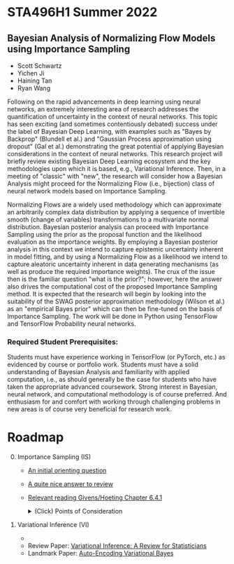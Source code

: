 
# STA496H1 Summer 2022

## Bayesian Analysis of Normalizing Flow Models using Importance Sampling

- Scott Schwartz
- Yichen Ji
- Haining Tan
- Ryan Wang



Following on the rapid advancements in deep learning using neural networks, an extremely interesting area of research addresses the quantification of uncertainty in the context of neural networks.  This topic has seen exciting (and sometimes contentiously debated) success under the label of Bayesian Deep Learning, with examples such as "Bayes by Backprop" (Blundell et al.) and "Gaussian Process approximation using dropout" (Gal et al.) demonstrating the great potential of applying Bayesian considerations in the context of neural networks. This research project will briefly review existing Bayesian Deep Learning ecosystem and the key methodologies upon which it is based, e.g., Variational Inference. Then, in a meeting of "classic" with "new", the research will consider how a Bayesian Analysis might proceed for the Normalizing Flow (i.e., bijection) class of neural network models based on Importance Sampling.

Normalizing Flows are a widely used methodology which can approximate an arbitrarily complex data distribution by applying a sequence of invertible smooth (change of variables) transformations to a multivariate normal distribution. Bayesian posterior analysis can proceed with Importance Sampling using the prior as the proposal function and the likelihood evaluation as the importance weights. By employing a Bayesian posterior analysis in this context we intend to capture epistemic uncertainty inherent in model fitting, and by using a Normalizing Flow as a likelihood we intend to capture aleatoric uncertainty inherent in data generating mechanisms (as well as produce the required importance weights). The crux of the issue then is the familiar question "what is the prior?"; however, here the answer also drives the computational cost of the proposed Importance Sampling method. It is expected that the research will begin by looking into the suitability of the SWAG posterior approximation methodology (Wilson et al.) as an "empirical Bayes prior" which can then be fine-tuned on the basis of Importance Sampling. The work will be done in Python using TensorFlow and TensorFlow Probability neural networks.

### Required Student Prerequisites:

Students must have experience working in TensorFlow (or PyTorch, etc.) as evidenced by course or portfolio work.  Students must have a solid understanding of Bayesian Analysis and familiarity with applied computation, i.e., as should generally be the case for students who have taken the appropriate advanced coursework.  Strong interest in Bayesian, neural network, and computational methodology is of course preferred. And enthusiasm for and comfort with working through challenging problems in new areas is of course very beneficial for research work.

# Roadmap

0. Importance Sampling (IS)

   - [An initial orienting question](BayesImportanceSampling.ipynb)
   - [A quite nice answer to review](Importance_Sampling.pdf)
   - [Relevant reading Givens/Hoeting Chapter 6.4.1](https://librarysearch.library.utoronto.ca/permalink/01UTORONTO_INST/14bjeso/alma991106781097906196)

     <details><summary>(Click) Points of Consideration</summary>
     <br><br>
     1. Importance Sampling is often presented as a variance reduction technique.  Since our desire is to produce a (weighted) sample representation of the posterior, we do not immediately have an estimates for which variance reduction might apply; however, Bayesian credible intervals are based on percentile ranks within posterior samples, so might we expect variance reduction with respect to our estimates of Bayesian credible intervals?
     <br><br>
     2. Generally speaking, what is the difference between unnormalized and normalized importance weights? What are the strengths of each of them that might make them better for a given application context?  Hint: consider the bias characterized in eq. 6.42 in the provided reading.
     <br><br>
     3. Specifically for our Bayesian context, what is the computational difference between the mathematical forms of the unnormalized and normalized importance weights? Stating this question more directly, what can be said about the marginal likelihood with respect to unnormalized and normalized importance weights and what does that mean, computationally? Hint: "Unfortunately, marginal likelihoods are generally difficult to compute" (https://en.wikipedia.org/wiki/Marginal_likelihood) <br>
     </details>

1. Variational Inference (VI)

   - [Scott's STA410 Course Notes]: (https://colab.research.google.com/drive/1bFm8kKsFjsVITAScCQeSh2Tn59uk9yGr#cell-opt-VI)
   - Review Paper: [Variational Inference: A Review for Statisticians](https://arxiv.org/abs/1601.00670)
   - Landmark Paper: [Auto-Encoding Variational Bayes](https://arxiv.org/abs/1312.6114)

